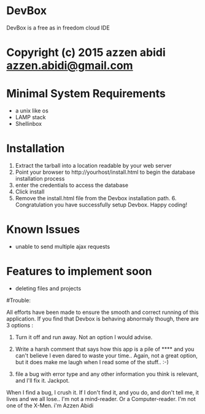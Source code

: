 # DevBox
DevBox is a free as in freedom cloud IDE

# Copyright (c) 2015 azzen abidi <azzen.abidi@gmail.com>


# Minimal System Requirements
- a unix like os
- LAMP stack		
- Shellinbox

# Installation
1. Extract the tarball into a location readable by your web server
2. Point your browser to http://yourhost/install.html to begin the   database installation process
3. enter the credentials to access the database
4.  Click install
5. Remove the install.html file from the Devbox installation path.
	6. Congratulation you have successfully setup Devbox. Happy coding!

# Known Issues
- unable to send multiple ajax requests

# Features to implement soon
- deleting files and projects

#Trouble:

All efforts have been made to ensure the smooth and correct running of this application.
If you find that Devbox is behaving abnormaly though, there are 3 options :

1) Turn it off and run away. Not an option I would advise.

2) Write a harsh comment that says how this app is a pile of **** and you can't believe I
even dared to waste your time.. Again, not a great option, but it does make me laugh when I
read some of the stuff.. :-)

3) file a bug  with error type and any other
information you think is relevant, and I'll fix it. Jackpot.

When I find a bug, I crush it. If I don't find it, and you do, and don't tell me, it lives and we all
lose.. I'm not a mind-reader. Or a Computer-reader. I'm not one of the X-Men.
i'm Azzen Abidi
